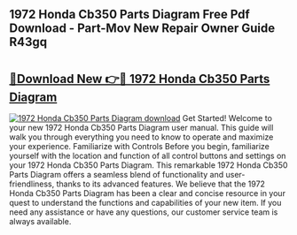 ## 1972 Honda Cb350 Parts Diagram Free Pdf Download - Part-Mov New Repair Owner Guide R43gq

# <h2><a href="http://dfsgkcn.blite.top/?on=1972+Honda+Cb350+Parts+Diagram">🔗Download New 👉🔴 1972 Honda Cb350 Parts Diagram</a></h2>

[![1972 Honda Cb350 Parts Diagram download](https://i.imgur.com/lujVjoI.png)](http://dfsgkcn.blite.top/?on=1972+Honda+Cb350+Parts+Diagram)
Get Started! Welcome to your new 1972 Honda Cb350 Parts Diagram user manual. This guide will walk you through everything you need to know to operate and maximize your experience. Familiarize with Controls Before you begin, familiarize yourself with the location and function of all control buttons and settings on your 1972 Honda Cb350 Parts Diagram. This remarkable 1972 Honda Cb350 Parts Diagram offers a seamless blend of functionality and user-friendliness, thanks to its advanced features. We believe that the 1972 Honda Cb350 Parts Diagram has been a clear and concise resource in your quest to understand the functions and capabilities of your new item. If you need any assistance or have any questions, our customer service team is always available.
